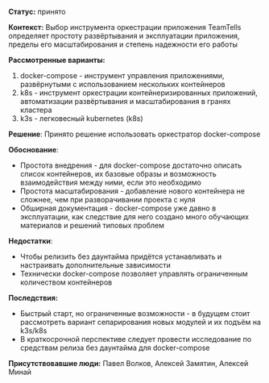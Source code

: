 
**Статус:** принято

**Контекст:**
Выбор инструмента оркестрации приложения TeamTells определяет простоту развёртывания и эксплуатации приложения, пределы его масштабирования и степень надежности его работы 

**Рассмотренные варианты:**
1. docker-compose - инструмент управления приложениями, развёрнутыми с использованием нескольких контейнеров
2. k8s - инструмент оркестрации контейнеризированных приложений, автоматизации развёртывания и масштабирования в гранях кластера
3. k3s - легковесный kubernetes (k8s)

**Решение**:
Принято решение использовать оркестратор docker-compose

**Обоснование**:
- Простота внедрения - для docker-compose достаточно описать список контейнеров, их базовые образы и возможность взаимодействия между ними, если это необходимо
- Простота масштабирования - добавление нового контейнера не сложнее, чем при разворачивании проекта с нуля
- Обширная документация - docker-compose уже давно в эксплуатации, как следствие для него создано много обучающих материалов и решений типовых проблем

**Недостатки**:
- Чтобы релизить без даунтайма придётся устанавливать и настраивать дополнительные зависимости
- Технически docker-compose позволяет управлять ограниченным количеством контейнеров

**Последствия:**
- Быстрый старт, но ограниченные возможности - в будущем стоит рассмотреть вариант сепарирования новых модулей и их подъём на k3s/k8s
- В краткосрочной перспективе следует провести исследование по средствам релиза без даунтайма для docker-compose

**Присутствовавшие люди:**
Павел Волков, Алексей Замятин, Алексей Минай